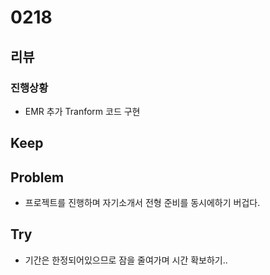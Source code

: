 # 0218
## 리뷰
### 진행상황
- EMR 추가 Tranform 코드 구현
## Keep
## Problem
- 프로젝트를 진행하며 자기소개서 전형 준비를 동시에하기 버겁다.
## Try
- 기간은 한정되어있으므로 잠을 줄여가며 시간 확보하기..